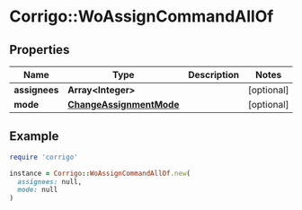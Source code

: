 # Corrigo::WoAssignCommandAllOf

## Properties

| Name | Type | Description | Notes |
| ---- | ---- | ----------- | ----- |
| **assignees** | **Array&lt;Integer&gt;** |  | [optional] |
| **mode** | [**ChangeAssignmentMode**](ChangeAssignmentMode.md) |  | [optional] |

## Example

```ruby
require 'corrigo'

instance = Corrigo::WoAssignCommandAllOf.new(
  assignees: null,
  mode: null
)
```

